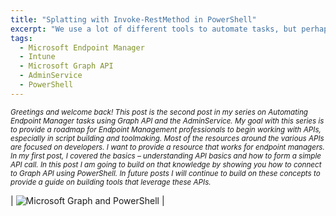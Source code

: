 ```yaml
---
title: "Splatting with Invoke-RestMethod in PowerShell"
excerpt: "We use a lot of different tools to automate tasks, but perhaps the most important tool for many of us is PowerShell. PowerShell is incredibly powerful, and we can leverage it to connect to the APIs. In this post, I will discuss how to connect to Microsoft Graph using PowerShell."
tags:
  - Microsoft Endpoint Manager
  - Intune
  - Microsoft Graph API
  - AdminService
  - PowerShell
---
```



_<small>Greetings and welcome back! This post is the second post in my series on Automating Endpoint Manager tasks using Graph API and the AdminService. My goal with this series is to provide a roadmap for Endpoint Management professionals to begin working with APIs, especially in script building and toolmaking. Most of the resources around the various APIs are focused on developers. I want to provide a resource that works for endpoint managers. In my first post, I covered the basics – understanding API basics and how to form a simple API call. In this post I am going to build on that knowledge by showing you how to connect to Graph API using PowerShell. In future posts I will continue to build on these concepts to provide a guide on building tools that leverage these APIs.</small>_

| ![Microsoft Graph and PowerShell](https://managedblog.github.io/managed/assets/images/21.12.01/vsCode.png) |
